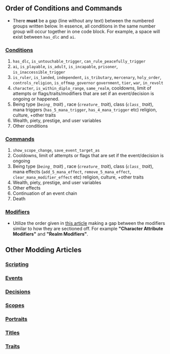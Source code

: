 ## Order of Conditions and Commands
 - There **must** be a gap (line without any text) between the numbered groups written below. In essence, all conditions in the same number group will occur together in one code block. For example, a space will exist between `has_dlc` and `ai`.
### [Conditions](https://ck2.paradoxwikis.com/Conditions)
1. `has_dlc`, `is_untouchable_trigger`, `can_rule_peacefully_trigger`
2. `ai`, `is_playable`, `is_adult`, `is_incapable`, `prisoner`, `is_inaccessible_trigger`
3. `is_ruler`, `is_landed`, `independent`, `is_tributary`, `mercenary`, `holy_order`, `controls_religion`, `is_offmap_governor` `government`, `tier`, `war`, `in_revolt`
4. `character`, `is_within_diplo_range`, `same_realm`, cooldowns, limit of attempts or flags/traits/modifiers that are set if an event/decision is ongoing or happened.
5. Being type (_`being_` trait_) , race (_`creature_` trait_), class (_`class_` trait_), mana triggers (`has_5_mana_trigger`, `has_4_mana_trigger` etc) religion, culture, +other traits
6. Wealth, piety, prestige, and user variables
7. Other conditions

### [Commands](https://ck2.paradoxwikis.com/Commands)
1. `show_scope_change`, `save_event_target_as`
2. Cooldowns, limit of attempts or flags that are set if the event/decision is ongoing
3. Being type (_`being_` trait_) , race (_`creature_` trait_), class (_`class_` trait_), mana effects (`add_5_mana_effect`, `remove_5_mana_effect`, `clear_mana_modifier_effect` etc) religion, culture, +other traits
4. Wealth, piety, prestige, and user variables
5. Other effects
6. Continuation of an event chain
7. Death

### [Modifiers](https://ck2.paradoxwikis.com/Modifiers)
 - Utilize the order given in [this article](https://ck2.paradoxwikis.com/Modifiers) making a gap between the modifiers similar to how they are sectioned off. For example **"Character Attribute Modifiers"** and **"Realm Modifiers"**.
 
 ## Other Modding Articles
### [Scripting](https://ck2.paradoxwikis.com/Scripting)
 
### [Events](https://ck2.paradoxwikis.com/Event_modding)
 
### [Decisions](https://ck2.paradoxwikis.com/Decisions_modding)
 
### [Scopes](https://ck2.paradoxwikis.com/Scopes)
 
### [Portraits](https://ck2.paradoxwikis.com/Portrait_modding)
 
### [Titles](https://ck2.paradoxwikis.com/Title_modding)
 
### [Traits](https://ck2.paradoxwikis.com/Trait_modding)
